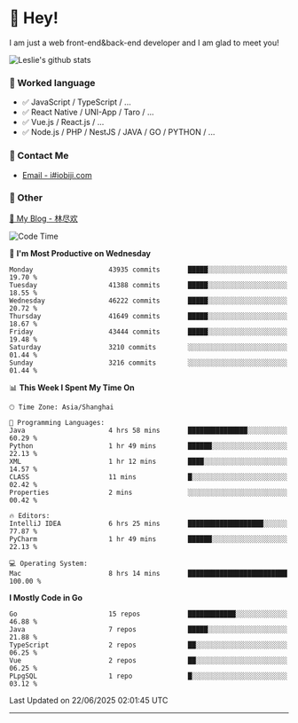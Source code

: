 # 👋 Hey!

I am just a web front-end&back-end developer and I am glad to meet you!

![Leslie's github stats](https://github-readme-stats.vercel.app/api?username=unsafe-ptr&&show_icons=true&&title_color=1abc9c&&icon_color=1abc9c)


### 📝 Worked language

- ✅ JavaScript / TypeScript / ...
- ✅ React Native / UNI-App / Taro / ...
- ✅ Vue.js / React.js / ...
- ✅ Node.js / PHP / NestJS / JAVA / GO / PYTHON / ...

### 📮 Contact Me

- [Email - i#iobiji.com](mailto:i@iobiji.com)


### 🤪 Other

[📌 My Blog - 林尽欢](https://iobiji.com)

<!--START_SECTION:waka-->
![Code Time](http://img.shields.io/badge/Code%20Time-1%2C784%20hrs%2033%20mins-blue)

📅 **I'm Most Productive on Wednesday** 

```text
Monday                   43935 commits       █████░░░░░░░░░░░░░░░░░░░░   19.70 % 
Tuesday                  41388 commits       █████░░░░░░░░░░░░░░░░░░░░   18.55 % 
Wednesday                46222 commits       █████░░░░░░░░░░░░░░░░░░░░   20.72 % 
Thursday                 41649 commits       █████░░░░░░░░░░░░░░░░░░░░   18.67 % 
Friday                   43444 commits       █████░░░░░░░░░░░░░░░░░░░░   19.48 % 
Saturday                 3210 commits        ░░░░░░░░░░░░░░░░░░░░░░░░░   01.44 % 
Sunday                   3216 commits        ░░░░░░░░░░░░░░░░░░░░░░░░░   01.44 % 
```


📊 **This Week I Spent My Time On** 

```text
🕑︎ Time Zone: Asia/Shanghai

💬 Programming Languages: 
Java                     4 hrs 58 mins       ███████████████░░░░░░░░░░   60.29 % 
Python                   1 hr 49 mins        ██████░░░░░░░░░░░░░░░░░░░   22.13 % 
XML                      1 hr 12 mins        ████░░░░░░░░░░░░░░░░░░░░░   14.57 % 
CLASS                    11 mins             █░░░░░░░░░░░░░░░░░░░░░░░░   02.42 % 
Properties               2 mins              ░░░░░░░░░░░░░░░░░░░░░░░░░   00.42 % 

🔥 Editors: 
IntelliJ IDEA            6 hrs 25 mins       ███████████████████░░░░░░   77.87 % 
PyCharm                  1 hr 49 mins        ██████░░░░░░░░░░░░░░░░░░░   22.13 % 

💻 Operating System: 
Mac                      8 hrs 14 mins       █████████████████████████   100.00 % 
```

**I Mostly Code in Go** 

```text
Go                       15 repos            ████████████░░░░░░░░░░░░░   46.88 % 
Java                     7 repos             █████░░░░░░░░░░░░░░░░░░░░   21.88 % 
TypeScript               2 repos             ██░░░░░░░░░░░░░░░░░░░░░░░   06.25 % 
Vue                      2 repos             ██░░░░░░░░░░░░░░░░░░░░░░░   06.25 % 
PLpgSQL                  1 repo              █░░░░░░░░░░░░░░░░░░░░░░░░   03.12 % 
```




 Last Updated on 22/06/2025 02:01:45 UTC
<!--END_SECTION:waka-->
---

